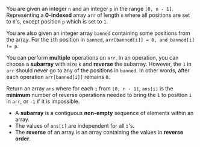 You are given an integer `n` and an integer `p` in the range `[0, n - 1]`. Representing a **0-indexed** array `arr` of length `n` where all positions are set to `0`'s, except position `p` which is set to `1`.

You are also given an integer array `banned` containing some positions from the array. For the `i`th position in `banned`, `arr[banned[i]] = 0, and banned[i] != p`.

You can perform **multiple** operations on `arr`. In an operation, you can choose a **subarray** with size `k` and **reverse** the subarray. However, the `1` in `arr` should never go to any of the positions in `banned`. In other words, after each operation `arr[banned[i]]` remains `0`.

Return an array `ans` where for each `i` from `[0, n - 1]`, `ans[i]` is the **minimum** number of reverse operations needed to bring the `1` to position `i` in `arr`, or `-1` if it is impossible.

- A **subarray** is a contiguous **non-empty** sequence of elements within an array.
- The values of `ans[i]` are independent for all `i`'s.
- The **reverse** of an array is an array containing the values in **reverse order**.